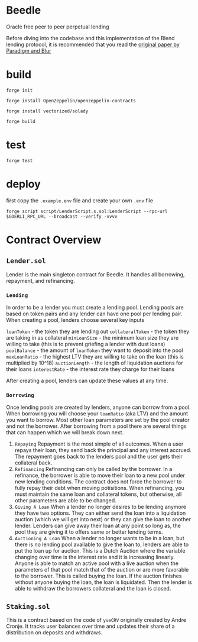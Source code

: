 # Beedle
Oracle free peer to peer perpetual lending

Before diving into the codebase and this implementation of the Blend lending protocol, it is recommended that you read the [original paper by Paradigm and Blur](https://www.paradigm.xyz/2023/05/blend#continuous-loans)

# build
`forge init`

`forge install OpenZeppelin/openzeppelin-contracts`

`forge install vectorized/solady`

`forge build`

# test
`forge test`

# deploy
first copy the `.example.env` file and create your own `.env` file

`forge script script/LenderScript.s.sol:LenderScript --rpc-url $GOERLI_RPC_URL --broadcast --verify -vvvv`

# Contract Overview

## `Lender.sol`

Lender is the main singleton contract for Beedle. It handles all borrowing, repayment, and refinancing.

### `Lending`

In order to be a lender you must create a lending pool. Lending pools are based on token pairs and any lender can have one pool per lending pair. When creating a pool, lenders choose several key inputs

`loanToken` - the token they are lending out
`collateralToken` - the token they are taking in as collateral
`minLoanSize` - the minimum loan size they are willing to take (this is to prevent griefing a lender with dust loans)
`poolBalance` - the amount of `loanToken` they want to deposit into the pool
`maxLoanRatio` - the highest LTV they are willing to take on the loan (this is multiplied by 10^18)
`auctionLength` - the length of liquidation auctions for their loans
`interestRate` - the interest rate they charge for their loans

After creating a pool, lenders can update these values at any time. 

### `Borrowing`

Once lending pools are created by lenders, anyone can borrow from a pool. When borrowing you will choose your `loanRatio` (aka LTV) and the amount you want to borrow. Most other loan parameters are set by the pool creator and not the borrower. After borrowing from a pool there are several things that can happen which we will break down next. 

1.  `Repaying`
Repayment is the most simple of all outcomes. When a user repays their loan, they send back the principal and any interest accrued. The repayment goes back to the lenders pool and the user gets their collateral back. 
2. `Refinancing`
Refinancing can only be called by the borrower. In a refinance, the borrower is able to move their loan to a new pool under new lending conditions. The contract does not force the borrower to fully repay their debt when moving potisitions. When refinancing, you must maintain the same loan and collateral tokens, but otherwise, all other parameters are able to be changed. 
3. `Giving A Loan`
When a lender no longer desires to be lending anymore they have two options. They can either send the loan into a liquidation auction (which we will get into next) or they can give the loan to another lender. Lenders can give away their loan at any point so long as, the pool they are giving it to offers same or better lending terms. 
4. `Auctioning A Loan`
When a lender no longer wants to be in a loan, but there is no lending pool available to give the loan to, lenders are able to put the loan up for auction. This is a Dutch Auction where the variable changing over time is the interest rate and it is increasing linearly. Anyone is able to match an active pool with a live auction when the parameters of that pool match that of the auction or are more favorable to the borrower. This is called buying the loan. If the auction finishes without anyone buying the loan, the loan is liquidated. Then the lender is able to withdraw the borrowers collateral and the loan is closed. 

## `Staking.sol`

This is a contract based on the code of `yveCRV` originally created by Andre Cronje. It tracks user balances over time and updates their share of a distribution on deposits and withdraws. 
